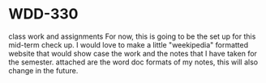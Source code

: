 # WDD-330
class work and assignments
For now, this is going to be the set up for this mid-term check up. I would love to make a little "weekipedia" formatted website that would show case the work and the notes that I have taken for the semester. 
attached are the word doc formats of my notes, this will also change in the future.  